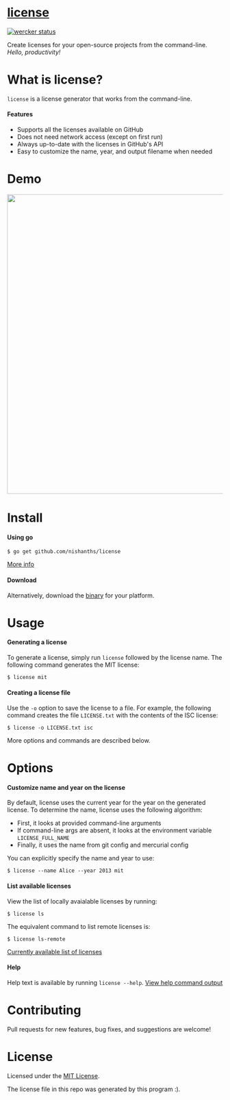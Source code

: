 # [license](https://github.com/nishanths/license) 

[![wercker status](https://app.wercker.com/status/1407b8c71c720358bf15eeb5815f99bd/s "wercker status")](https://app.wercker.com/project/bykey/1407b8c71c720358bf15eeb5815f99bd)

Create licenses for your open-source projects from the command-line. *Hello, productivity!*

# What is license?

`license` is a license generator that works from the command-line. 

#### Features

* Supports all the licenses available on GitHub
* Does not need network access (except on first run)
* Always up-to-date with the licenses in GitHub's API
* Easy to customize the name, year, and output filename when needed


# Demo

<img src="https://zippy.gfycat.com/JoyfulBlandGermanshorthairedpointer.gif" width="700px"/>

# Install

#### Using go

````
$ go get github.com/nishanths/license
````

[More info](https://github.com/nishanths/license/wiki/Install-using-go)

#### Download

Alternatively, download the [binary](https://github.com/nishanths/license/wiki/Install-binaries) for your platform.

# Usage

#### Generating a license

To generate a license, simply run `license` followed by the license name. The following command generates the MIT license:

````bash
$ license mit
````

#### Creating a license file

Use the `-o` option to save the license to a file. For example, the following command creates the file `LICENSE.txt` with the contents of the ISC license:

````
$ license -o LICENSE.txt isc
```` 

More options and commands are described below.

# Options

#### Customize name and year on the license

By default, license uses the current year for the year on the generated license. To determine the name, license uses the following algorithm:

* First, it looks at provided command-line arguments
* If command-line args are absent, it looks at the environment variable `LICENSE_FULL_NAME`
* Finally, it uses the name from git config and mercurial config

You can explicitly specify the name and year to use:

````
$ license --name Alice --year 2013 mit
````


#### List available licenses

View the list of locally avaialable licenses by running:

````
$ license ls
````

The equivalent command to list remote licenses is:

````
$ license ls-remote
````

[Currently available list of licenses](https://github.com/nishanths/license/wiki/List-of-current-licenses)

#### Help

Help text is available by running `license --help`. [View help command output](https://github.com/nishanths/license/wiki/Help-output)

# Contributing

Pull requests for new features, bug fixes, and suggestions are welcome!

# License

Licensed under the [MIT License](https://github.com/nishanths/license/blob/master/LICENSE).

The license file in this repo was generated by this program :).

